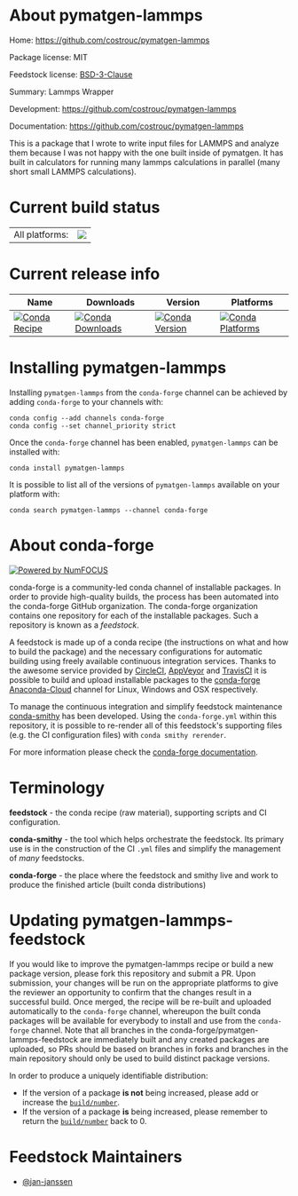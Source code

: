 About pymatgen-lammps
=====================

Home: https://github.com/costrouc/pymatgen-lammps

Package license: MIT

Feedstock license: [BSD-3-Clause](https://github.com/conda-forge/pymatgen-lammps-feedstock/blob/master/LICENSE.txt)

Summary: Lammps Wrapper

Development: https://github.com/costrouc/pymatgen-lammps

Documentation: https://github.com/costrouc/pymatgen-lammps

This is a package that I wrote to write input files for LAMMPS
and analyze them because I was not happy with the one built
inside of pymatgen. It has built in calculators for running
many lammps calculations in parallel (many short small LAMMPS
calculations).


Current build status
====================


<table><tr><td>All platforms:</td>
    <td>
      <a href="https://dev.azure.com/conda-forge/feedstock-builds/_build/latest?definitionId=13626&branchName=master">
        <img src="https://dev.azure.com/conda-forge/feedstock-builds/_apis/build/status/pymatgen-lammps-feedstock?branchName=master">
      </a>
    </td>
  </tr>
</table>

Current release info
====================

| Name | Downloads | Version | Platforms |
| --- | --- | --- | --- |
| [![Conda Recipe](https://img.shields.io/badge/recipe-pymatgen--lammps-green.svg)](https://anaconda.org/conda-forge/pymatgen-lammps) | [![Conda Downloads](https://img.shields.io/conda/dn/conda-forge/pymatgen-lammps.svg)](https://anaconda.org/conda-forge/pymatgen-lammps) | [![Conda Version](https://img.shields.io/conda/vn/conda-forge/pymatgen-lammps.svg)](https://anaconda.org/conda-forge/pymatgen-lammps) | [![Conda Platforms](https://img.shields.io/conda/pn/conda-forge/pymatgen-lammps.svg)](https://anaconda.org/conda-forge/pymatgen-lammps) |

Installing pymatgen-lammps
==========================

Installing `pymatgen-lammps` from the `conda-forge` channel can be achieved by adding `conda-forge` to your channels with:

```
conda config --add channels conda-forge
conda config --set channel_priority strict
```

Once the `conda-forge` channel has been enabled, `pymatgen-lammps` can be installed with:

```
conda install pymatgen-lammps
```

It is possible to list all of the versions of `pymatgen-lammps` available on your platform with:

```
conda search pymatgen-lammps --channel conda-forge
```


About conda-forge
=================

[![Powered by NumFOCUS](https://img.shields.io/badge/powered%20by-NumFOCUS-orange.svg?style=flat&colorA=E1523D&colorB=007D8A)](http://numfocus.org)

conda-forge is a community-led conda channel of installable packages.
In order to provide high-quality builds, the process has been automated into the
conda-forge GitHub organization. The conda-forge organization contains one repository
for each of the installable packages. Such a repository is known as a *feedstock*.

A feedstock is made up of a conda recipe (the instructions on what and how to build
the package) and the necessary configurations for automatic building using freely
available continuous integration services. Thanks to the awesome service provided by
[CircleCI](https://circleci.com/), [AppVeyor](https://www.appveyor.com/)
and [TravisCI](https://travis-ci.com/) it is possible to build and upload installable
packages to the [conda-forge](https://anaconda.org/conda-forge)
[Anaconda-Cloud](https://anaconda.org/) channel for Linux, Windows and OSX respectively.

To manage the continuous integration and simplify feedstock maintenance
[conda-smithy](https://github.com/conda-forge/conda-smithy) has been developed.
Using the ``conda-forge.yml`` within this repository, it is possible to re-render all of
this feedstock's supporting files (e.g. the CI configuration files) with ``conda smithy rerender``.

For more information please check the [conda-forge documentation](https://conda-forge.org/docs/).

Terminology
===========

**feedstock** - the conda recipe (raw material), supporting scripts and CI configuration.

**conda-smithy** - the tool which helps orchestrate the feedstock.
                   Its primary use is in the construction of the CI ``.yml`` files
                   and simplify the management of *many* feedstocks.

**conda-forge** - the place where the feedstock and smithy live and work to
                  produce the finished article (built conda distributions)


Updating pymatgen-lammps-feedstock
==================================

If you would like to improve the pymatgen-lammps recipe or build a new
package version, please fork this repository and submit a PR. Upon submission,
your changes will be run on the appropriate platforms to give the reviewer an
opportunity to confirm that the changes result in a successful build. Once
merged, the recipe will be re-built and uploaded automatically to the
`conda-forge` channel, whereupon the built conda packages will be available for
everybody to install and use from the `conda-forge` channel.
Note that all branches in the conda-forge/pymatgen-lammps-feedstock are
immediately built and any created packages are uploaded, so PRs should be based
on branches in forks and branches in the main repository should only be used to
build distinct package versions.

In order to produce a uniquely identifiable distribution:
 * If the version of a package **is not** being increased, please add or increase
   the [``build/number``](https://docs.conda.io/projects/conda-build/en/latest/resources/define-metadata.html#build-number-and-string).
 * If the version of a package **is** being increased, please remember to return
   the [``build/number``](https://docs.conda.io/projects/conda-build/en/latest/resources/define-metadata.html#build-number-and-string)
   back to 0.

Feedstock Maintainers
=====================

* [@jan-janssen](https://github.com/jan-janssen/)

